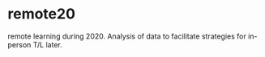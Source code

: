 # remote20
remote learning during 2020. Analysis of data to facilitate strategies for in-person T/L later.
